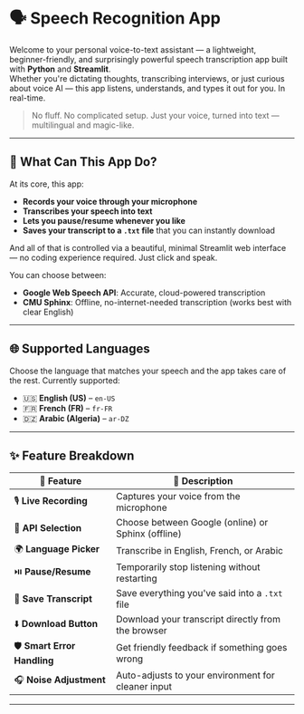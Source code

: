 # 🗣️ Speech Recognition App 

Welcome to your personal voice-to-text assistant — a lightweight, beginner-friendly, and surprisingly powerful speech transcription app built with **Python** and **Streamlit**.  
Whether you're dictating thoughts, transcribing interviews, or just curious about voice AI — this app listens, understands, and types it out for you. In real-time.

> No fluff. No complicated setup. Just your voice, turned into text — multilingual and magic-like.

---

## 🎯 What Can This App Do?

At its core, this app:
- **Records your voice through your microphone**
- **Transcribes your speech into text**
- **Lets you pause/resume whenever you like**
- **Saves your transcript to a `.txt` file** that you can instantly download

And all of that is controlled via a beautiful, minimal Streamlit web interface — no coding experience required. Just click and speak.

You can choose between:
- **Google Web Speech API**: Accurate, cloud-powered transcription
- **CMU Sphinx**: Offline, no-internet-needed transcription (works best with clear English)

---

## 🌐 Supported Languages

Choose the language that matches your speech and the app takes care of the rest. Currently supported:
- 🇺🇸 **English (US)** – `en-US`
- 🇫🇷 **French (FR)** – `fr-FR`
- 🇩🇿 **Arabic (Algeria)** – `ar-DZ`

---

## ✨ Feature Breakdown

| 🔧 Feature             | 📝 Description |
|------------------------|----------------|
| 🎙️ **Live Recording** | Captures your voice from the microphone |
| 🧠 **API Selection**   | Choose between Google (online) or Sphinx (offline) |
| 🌍 **Language Picker** | Transcribe in English, French, or Arabic |
| ⏯️ **Pause/Resume**   | Temporarily stop listening without restarting |
| 💾 **Save Transcript** | Save everything you've said into a `.txt` file |
| ⬇️ **Download Button** | Download your transcript directly from the browser |
| 🛡️ **Smart Error Handling** | Get friendly feedback if something goes wrong |
| 🎧 **Noise Adjustment** | Auto-adjusts to your environment for cleaner input |

---

